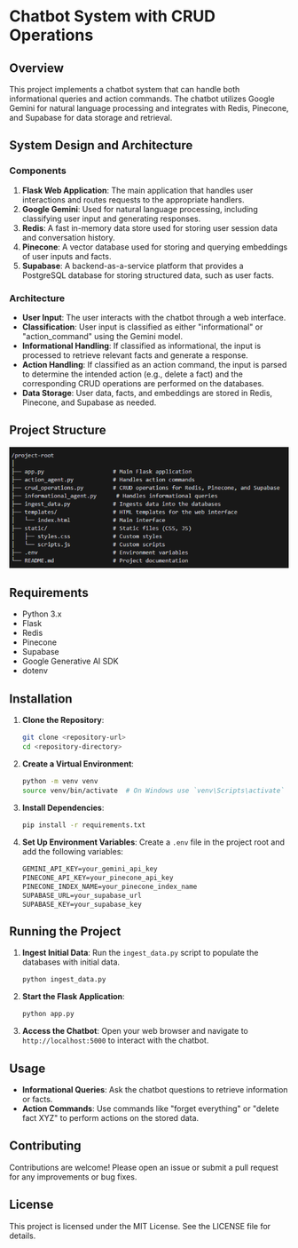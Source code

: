 # Chatbot System with CRUD Operations

## Overview

This project implements a chatbot system that can handle both informational queries and action commands. The chatbot utilizes Google Gemini for natural language processing and integrates with Redis, Pinecone, and Supabase for data storage and retrieval.

## System Design and Architecture

### Components

1. **Flask Web Application**: The main application that handles user interactions and routes requests to the appropriate handlers.
2. **Google Gemini**: Used for natural language processing, including classifying user input and generating responses.
3. **Redis**: A fast in-memory data store used for storing user session data and conversation history.
4. **Pinecone**: A vector database used for storing and querying embeddings of user inputs and facts.
5. **Supabase**: A backend-as-a-service platform that provides a PostgreSQL database for storing structured data, such as user facts.

### Architecture

- **User Input**: The user interacts with the chatbot through a web interface.
- **Classification**: User input is classified as either "informational" or "action_command" using the Gemini model.
- **Informational Handling**: If classified as informational, the input is processed to retrieve relevant facts and generate a response.
- **Action Handling**: If classified as an action command, the input is parsed to determine the intended action (e.g., delete a fact) and the corresponding CRUD operations are performed on the databases.
- **Data Storage**: User data, facts, and embeddings are stored in Redis, Pinecone, and Supabase as needed.

## Project Structure

![Project structure](image.png)

## Requirements

- Python 3.x
- Flask
- Redis
- Pinecone
- Supabase
- Google Generative AI SDK
- dotenv

## Installation

1. **Clone the Repository**:
   ```bash
   git clone <repository-url>
   cd <repository-directory>
   ```

2. **Create a Virtual Environment**:
   ```bash
   python -m venv venv
   source venv/bin/activate  # On Windows use `venv\Scripts\activate`
   ```

3. **Install Dependencies**:
   ```bash
   pip install -r requirements.txt
   ```

4. **Set Up Environment Variables**:
   Create a `.env` file in the project root and add the following variables:
   ```plaintext
   GEMINI_API_KEY=your_gemini_api_key
   PINECONE_API_KEY=your_pinecone_api_key
   PINECONE_INDEX_NAME=your_pinecone_index_name
   SUPABASE_URL=your_supabase_url
   SUPABASE_KEY=your_supabase_key
   ```

## Running the Project

1. **Ingest Initial Data**:
   Run the `ingest_data.py` script to populate the databases with initial data.
   ```bash
   python ingest_data.py
   ```

2. **Start the Flask Application**:
   ```bash
   python app.py
   ```

3. **Access the Chatbot**:
   Open your web browser and navigate to `http://localhost:5000` to interact with the chatbot.

## Usage

- **Informational Queries**: Ask the chatbot questions to retrieve information or facts.
- **Action Commands**: Use commands like "forget everything" or "delete fact XYZ" to perform actions on the stored data.

## Contributing

Contributions are welcome! Please open an issue or submit a pull request for any improvements or bug fixes.

## License

This project is licensed under the MIT License. See the LICENSE file for details.
